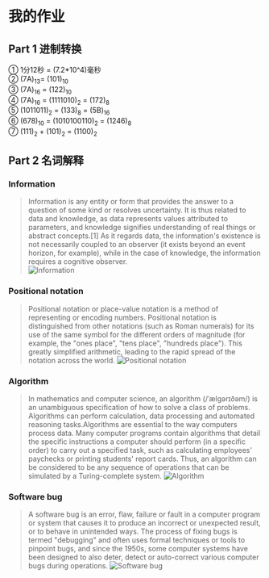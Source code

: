 # 我的作业

## Part 1 进制转换<br/>
① 1分12秒 = (7.2*10^4)毫秒  
② (7A)<sub>13</sub>= (101)<sub>10</sub>  
③ (7A)<sub>16</sub> = (122)<sub>10</sub>   
④ (7A)<sub>16</sub> = (1111010)<sub>2</sub> = (172)<sub>8</sub>   
⑤ (1011011)<sub>2</sub> = (133)<sub>8</sub> = (5B)<sub>16</sub>   
⑥ (678)<sub>10</sub> = (1010100110)<sub>2</sub> = (1246)<sub>8</sub>   
⑦ (111)<sub>2</sub> + (101)<sub>2</sub> = (1100)<sub>2</sub>  

## Part 2 名词解释<br/>

### Information
>Information is any entity or form that provides the answer to a question of some kind or resolves uncertainty. It is thus related to data and knowledge, as data represents values attributed to parameters, and knowledge signifies understanding of real things or abstract concepts.[1] As it regards data, the information's existence is not necessarily coupled to an observer (it exists beyond an event horizon, for example), while in the case of knowledge, the information requires a cognitive observer.<br/>
![Information](https://upload.wikimedia.org/wikipedia/commons/thumb/b/bb/WikipediaBinary.svg/88px-WikipediaBinary.svg.png)

### Positional notation
>Positional notation or place-value notation is a method of representing or encoding numbers. Positional notation is distinguished from other notations (such as Roman numerals) for its use of the same symbol for the different orders of magnitude (for example, the "ones place", "tens place", "hundreds place"). This greatly simplified arithmetic, leading to the rapid spread of the notation across the world.
![Positional notation](https://upload.wikimedia.org/wikipedia/commons/thumb/7/78/Positional_notation_glossary-en.svg/768px-Positional_notation_glossary-en.svg.png)

### Algorithm
>In mathematics and computer science, an algorithm (/ˈælɡərɪðəm/) is an unambiguous specification of how to solve a class of problems. Algorithms can perform calculation, data processing and automated reasoning tasks.Algorithms are essential to the way computers process data. Many computer programs contain algorithms that detail the specific instructions a computer should perform (in a specific order) to carry out a specified task, such as calculating employees' paychecks or printing students' report cards. Thus, an algorithm can be considered to be any sequence of operations that can be simulated by a Turing-complete system.
![Algorithm](https://upload.wikimedia.org/wikipedia/commons/thumb/d/db/Euclid_flowchart.svg/399px-Euclid_flowchart.svg.png)

### Software bug
>A software bug is an error, flaw, failure or fault in a computer program or system that causes it to produce an incorrect or unexpected result, or to behave in unintended ways. The process of fixing bugs is termed "debugging" and often uses formal techniques or tools to pinpoint bugs, and since the 1950s, some computer systems have been designed to also deter, detect or auto-correct various computer bugs during operations.
![Software bug](https://timgsa.baidu.com/timg?image&quality=80&size=b9999_10000&sec=1538647312&di=83ee2869e9818ad1c2e7082eb40bdf7d&imgtype=jpg&er=1&src=http%3A%2F%2Fs8.51cto.com%2Fwyfs02%2FM01%2F6F%2F65%2FwKiom1WbNMuQ_LgrAAEJN5_t07Y580.jpg-wh_651x-s_1183524394.jpg)